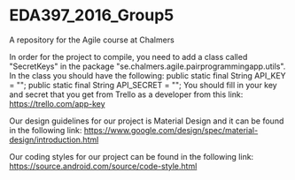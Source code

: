 # EDA397_2016_Group5
A repository for the Agile course at Chalmers

In order for the project to compile, you need to add a class called "SecretKeys" in the package "se.chalmers.agile.pairprogrammingapp.utils". In the class you should have the following:
public static final String API_KEY = "";
public static final String API_SECRET = "";
You should fill in your key and secret that you get from Trello as a developer from this link: https://trello.com/app-key

Our design guidelines for our project is Material Design and it can be found in the following link: https://www.google.com/design/spec/material-design/introduction.html

Our coding styles for our project can be found in the following link: https://source.android.com/source/code-style.html


